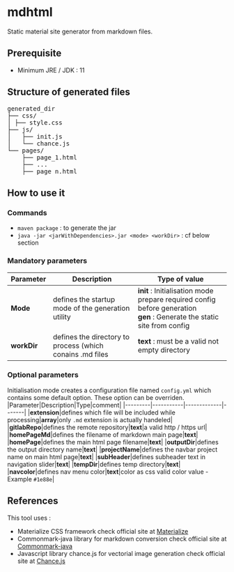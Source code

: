 # mdhtml
Static material site generator from markdown files.
## Prerequisite
- Minimum JRE / JDK : 11
## Structure of generated files
<pre>generated_dir
├── css/
│ ├── style.css
├── js/
│   ├── init.js
│   └── chance.js
└── pages/
    ├── page_1.html
    ├── ...
    ├── page_n.html</pre>
## How to use it
### Commands
- `maven package` : to generate the jar
- `java -jar <jarWithDependencies>.jar <mode> <workDir>` : cf below section
### Mandatory parameters
|Parameter|Description|Type of value|
|-----------|-------------------------------------------------------|----------------------------------------------------------------------------------------------------------------------------|
|**Mode**   |defines the startup mode of the generation utility     |**init** : Initialisation mode prepare required config before generation<br/>**gen** :  Generate the static site from config|
|**workDir**|defines the directory to process (which conains .md files|**text** : must be a valid not empty directory                                                                       |

### Optional parameters
Initialisation mode creates a configuration file named `config.yml` which contains some default option. These option can be overriden.
|Parameter|Description|Type|comment|
|---------|-----------|-------------|-------|
|**extension**|defines which file will be included while processing|**array**|only `.md` extension is actually handeled|
|**gitlabRepo**|defines the remote repository|**text**|a valid http / https url|
|**homePageMd**|defines the filename of markdown main page|**text**|
|**homePage**|defines the main html page filename|**text**|
|**outputDir**|defines the output directory name|**text**|
|**projectName**|defines the navbar project name on main html page|**text**|
|**subHeader**|defines subheader text in navigation slider|**text**|
|**tempDir**|defines temp directory|**text**|
|**navcolor**|defines nav menu color|**text**|color as css valid color value - Example `#1e88e`|
## References
This tool uses : 
- Materialize CSS framework check official site at [Materialize](https://materializecss.com/)
- Commonmark-java library for markdown conversion check official site at [Commonmark-java](https://github.com/atlassian/commonmark-java)
- Javascript library chance.js for vectorial image generation check official site at [Chance.js](https://chancejs.com/)
